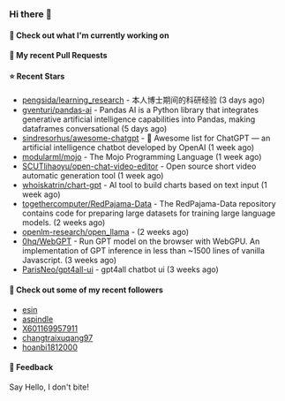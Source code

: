 ### Hi there 👋

#### 👷 Check out what I'm currently working on

#### 🔨 My recent Pull Requests


#### ⭐ Recent Stars

- [pengsida/learning_research](https://github.com/pengsida/learning_research) - 本人博士期间的科研经验 (3 days ago)
- [gventuri/pandas-ai](https://github.com/gventuri/pandas-ai) - Pandas AI is a Python library that integrates generative artificial intelligence capabilities into Pandas, making dataframes conversational (5 days ago)
- [sindresorhus/awesome-chatgpt](https://github.com/sindresorhus/awesome-chatgpt) - 🤖 Awesome list for ChatGPT — an artificial intelligence chatbot developed by OpenAI (1 week ago)
- [modularml/mojo](https://github.com/modularml/mojo) - The Mojo Programming Language (1 week ago)
- [SCUTlihaoyu/open-chat-video-editor](https://github.com/SCUTlihaoyu/open-chat-video-editor) - Open source short video automatic generation tool (1 week ago)
- [whoiskatrin/chart-gpt](https://github.com/whoiskatrin/chart-gpt) - AI tool to build charts based on text input (1 week ago)
- [togethercomputer/RedPajama-Data](https://github.com/togethercomputer/RedPajama-Data) - The RedPajama-Data repository contains code for preparing large datasets for training large language models. (2 weeks ago)
- [openlm-research/open_llama](https://github.com/openlm-research/open_llama) -  (2 weeks ago)
- [0hq/WebGPT](https://github.com/0hq/WebGPT) - Run GPT model on the browser with WebGPU. An implementation of GPT inference in less than ~1500 lines of vanilla Javascript.  (3 weeks ago)
- [ParisNeo/gpt4all-ui](https://github.com/ParisNeo/gpt4all-ui) - gpt4all chatbot ui (3 weeks ago)

#### 👯 Check out some of my recent followers

- [esin](https://github.com/esin)
- [aspindle](https://github.com/aspindle)
- [X601169957911](https://github.com/X601169957911)
- [changtraixuqang97](https://github.com/changtraixuqang97)
- [hoanbi1812000](https://github.com/hoanbi1812000)

#### 💬 Feedback

Say Hello, I don't bite!